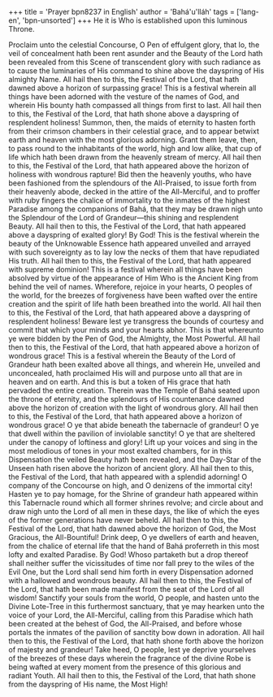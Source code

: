 +++
title = 'Prayer bpn8237 in English'
author = 'Bahá'u'lláh'
tags = ['lang-en', 'bpn-unsorted']
+++
He it is Who is established upon this luminous Throne.

Proclaim unto the celestial Concourse, O Pen of effulgent glory, that lo, the veil of concealment hath been rent asunder and the Beauty of the Lord hath been revealed from this Scene of transcendent glory with such radiance as to cause the luminaries of His command to shine above the dayspring of His almighty Name. All hail then to this, the Festival of the Lord, that hath dawned above a horizon of surpassing grace!
This is a festival wherein all things have been adorned with the vesture of the names of God, and wherein His bounty hath compassed all things from first to last. All hail then to this, the Festival of the Lord, that hath shone above a dayspring of resplendent holiness!
Summon, then, the maids of eternity to hasten forth from their crimson chambers in their celestial grace, and to appear betwixt earth and heaven with the most glorious adorning. Grant them leave, then, to pass round to the inhabitants of the world, high and low alike, that cup of life which hath been drawn from the heavenly stream of mercy. All hail then to this, the Festival of the Lord, that hath appeared above the horizon of holiness with wondrous rapture!
Bid then the heavenly youths, who have been fashioned from the splendours of the All-Praised, to issue forth from their heavenly abode, decked in the attire of the All-Merciful, and to proffer with ruby fingers the chalice of immortality to the inmates of the highest Paradise among the companions of Bahá, that they may be drawn nigh unto the Splendour of the Lord of Grandeur—this shining and resplendent Beauty. All hail then to this, the Festival of the Lord, that hath appeared above a dayspring of exalted glory!
By God! This is the festival wherein the beauty of the Unknowable Essence hath appeared unveiled and arrayed with such sovereignty as to lay low the necks of them that have repudiated His truth. All hail then to this, the Festival of the Lord, that hath appeared with supreme dominion!
This is a festival wherein all things have been absolved by virtue of the appearance of Him Who is the Ancient King from behind the veil of names. Wherefore, rejoice in your hearts, O peoples of the world, for the breezes of forgiveness have been wafted over the entire creation and the spirit of life hath been breathed into the world. All hail then to this, the Festival of the Lord, that hath appeared above a dayspring of resplendent holiness!
Beware lest ye transgress the bounds of courtesy and commit that which your minds and your hearts abhor. This is that whereunto ye were bidden by the Pen of God, the Almighty, the Most Powerful. All hail then to this, the Festival of the Lord, that hath appeared above a horizon of wondrous grace!
This is a festival wherein the Beauty of the Lord of Grandeur hath been exalted above all things, and wherein He, unveiled and unconcealed, hath proclaimed His will and purpose unto all that are in heaven and on earth. And this is but a token of His grace that hath pervaded the entire creation. Therein was the Temple of Bahá seated upon the throne of eternity, and the splendours of His countenance dawned above the horizon of creation with the light of wondrous glory. All hail then to this, the Festival of the Lord, that hath appeared above a horizon of wondrous grace!
O ye that abide beneath the tabernacle of grandeur! O ye that dwell within the pavilion of inviolable sanctity! O ye that are sheltered under the canopy of loftiness and glory! Lift up your voices and sing in the most melodious of tones in your most exalted chambers, for in this Dispensation the veiled Beauty hath been revealed, and the Day-Star of the Unseen hath risen above the horizon of ancient glory. All hail then to this, the Festival of the Lord, that hath appeared with a splendid adorning!
O company of the Concourse on high, and O denizens of the immortal city! Hasten ye to pay homage, for the Shrine of grandeur hath appeared within this Tabernacle round which all former shrines revolve; and circle about and draw nigh unto the Lord of all men in these days, the like of which the eyes of the former generations have never beheld. All hail then to this, the Festival of the Lord, that hath dawned above the horizon of God, the Most Gracious, the All-Bountiful!
Drink deep, O ye dwellers of earth and heaven, from the chalice of eternal life that the hand of Bahá proferreth in this most lofty and exalted Paradise. By God! Whoso partaketh but a drop thereof shall neither suffer the vicissitudes of time nor fall prey to the wiles of the Evil One, but the Lord shall send him forth in every Dispensation adorned with a hallowed and wondrous beauty. All hail then to this, the Festival of the Lord, that hath been made manifest from the seat of the Lord of all wisdom!
Sanctify your souls from the world, O people, and hasten unto the Divine Lote-Tree in this furthermost sanctuary, that ye may hearken unto the voice of your Lord, the All-Merciful, calling from this Paradise which hath been created at the behest of God, the All-Praised, and before whose portals the inmates of the pavilion of sanctity bow down in adoration. All hail then to this, the Festival of the Lord, that hath shone forth above the horizon of majesty and grandeur!
Take heed, O people, lest ye deprive yourselves of the breezes of these days wherein the fragrance of the divine Robe is being wafted at every moment from the presence of this glorious and radiant Youth. All hail then to this, the Festival of the Lord, that hath shone from the dayspring of His name, the Most High!
